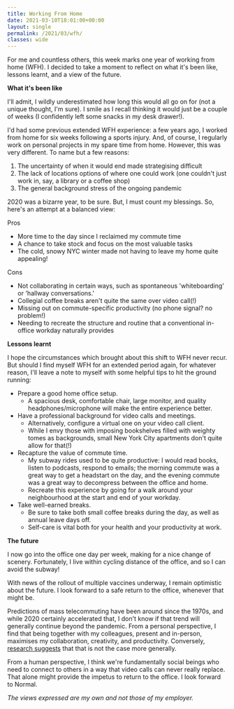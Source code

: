```yaml
---
title: Working From Home
date: 2021-03-10T18:01:00+00:00
layout: single
permalink: /2021/03/wfh/
classes: wide
---
```

For me and countless others, this week marks one year of working from home (WFH). I decided to take a moment to reflect on what it's been like, lessons learnt, and a view of the future.

**What it's been like**

I'll admit, I wildly underestimated how long this would all go on for (not a unique thought, I'm sure). I smile as I recall thinking it would just be a couple of weeks (I confidently left some snacks in my desk drawer!). 

I'd had some previous extended WFH experience: a few years ago, I worked from home for six weeks following a sports injury. And, of course, I regularly work on personal projects in my spare time from home. However, this was very different. To name but a few reasons: 

1. The uncertainty of when it would end made strategising difficult
2. The lack of locations options of where one could work (one couldn't just work in, say, a library or a coffee shop)
3. The general background stress of the ongoing pandemic

2020 was a bizarre year, to be sure. But, I must count my blessings. So, here's an attempt at a balanced view:

Pros

- More time to the day since I reclaimed my commute time
- A chance to take stock and focus on the most valuable tasks
- The cold, snowy NYC winter made not having to leave my home quite appealing!

Cons

- Not collaborating in certain ways, such as spontaneous 'whiteboarding' or 'hallway conversations.'
- Collegial coffee breaks aren't quite the same over video call(!)
- Missing out on commute-specific productivity (no phone signal? no problem!)
- Needing to recreate the structure and routine that a conventional in-office workday naturally provides

**Lessons learnt**

I hope the circumstances which brought about this shift to WFH never recur. But should I find myself WFH for an extended period again, for whatever reason, I'll leave a note to myself with some helpful tips to hit the ground running:

- Prepare a good home office setup. 
    - A spacious desk, comfortable chair, large monitor, and quality headphones/microphone will make the entire experience better.
- Have a professional background for video calls and meetings. 
    - Alternatively, configure a virtual one on your video call client. 
    - While I envy those with imposing bookshelves filled with weighty tomes as backgrounds, small New York City apartments don't quite allow for that(!)
- Recapture the value of commute time. 
    - My subway rides used to be quite productive: I would read books, listen to podcasts, respond to emails; the morning commute was a great way to get a headstart on the day, and the evening commute was a great way to decompress between the office and home. 
    - Recreate this experience by going for a walk around your neighbourhood at the start and end of your workday.
- Take well-earned breaks. 
    - Be sure to take both small coffee breaks during the day, as well as annual leave days off. 
    - Self-care is vital both for your health and your productivity at work.

**The future**

I now go into the office one day per week, making for a nice change of scenery. Fortunately, I live within cycling distance of the office, and so I can avoid the subway!

With news of the rollout of multiple vaccines underway, I remain optimistic about the future. I look forward to a safe return to the office, whenever that might be. 

Predictions of mass telecommuting have been around since the 1970s, and while 2020 certainly accelerated that, I don't know if that trend will generally continue beyond the pandemic. From a personal perspective, I find that being together with my colleagues, present and in-person, maximises my collaboration, creativity, and productivity. Conversely, [research suggests](https://hbr.org/2020/08/research-knowledge-workers-are-more-productive-from-home) that that is not the case more generally. 

From a human perspective, I think we're fundamentally social beings who need to connect to others in a way that video calls can never really replace. That alone might provide the impetus to return to the office. I look forward to Normal.

_The views expressed are my own and not those of my employer._
